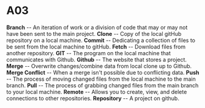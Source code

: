 # A03

**Branch** -- An iteration of work or a division of code that may or may not have been sent to the main project.
**Clone** -- Copy of the local gitHub repository on a local machine.
**Commit** -- Dedicating a collection of files to be sent from the local machine to gitHub.
**Fetch** -- Download files from another repository.
**GIT** -- The program on the local machine that communicates with Github.
**Github** -- The website that stores a project.
**Merge** -- Overwrite changes/combine data from local clone up to Github.
**Merge Conflict** -- When a merge isn't possible due to conflicting data.
**Push** -- The process of moving changed files from the local machine to the main branch.
**Pull** -- The process of grabbing changed files from the main branch to your local machine.
**Remote** -- Allows you to create, view, and delete connections to other repositories.
**Repository** -- A project on github.
